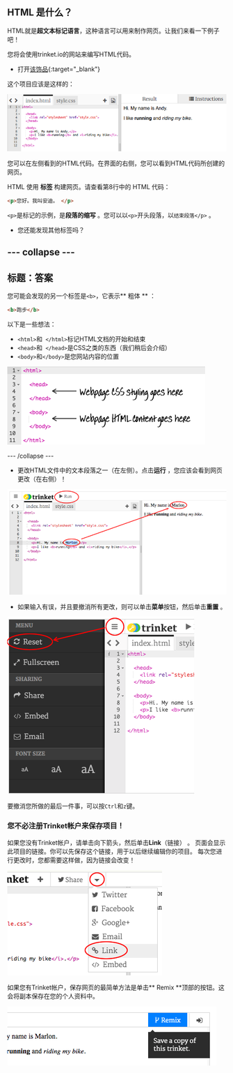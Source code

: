 ## HTML 是什么？

HTML就是**超文本标记语言**，这种语言可以用来制作网页。让我们来看一下例子吧！

您将会使用trinket.io的网站来编写HTML代码。

+ 打开[该饰品](http://jumpto.cc/web-intro){:target="_blank"}

这个项目应该是这样的：

![screenshot](images/birthday-starter.png)

您可以在左侧看到的HTML代码。在界面的右侧，您可以看到HTML代码所创建的网页。

HTML 使用 **标签** 构建网页。请查看第8行中的 HTML 代码：

```html
<p>您好。我叫安迪。 </p>
```

`<p>`是标记的示例，是**段落的缩写** 。您可以以`<p>`开头段落，以`结束段落</p>` 。

+ 您还能发现其他标签吗？

## \--- collapse \---

## 标题：答案

您可能会发现的另一个标签是`<b>`，它表示** 粗体 ** ：

```html
<b>跑步</b>
```

以下是一些想法：

+ `<html>`和` </html>`标记HTML文档的开始和结束
+ `<head>`和` </head>`是CSS之类的东西（我们稍后会介绍）
+ `<body>`和`</body>`是您网站内容的位置

![screenshot](images/birthday-head-body.png)

\--- /collapse \---

+ 更改HTML文件中的文本段落之一（在左侧）。点击**运行** ，您应该会看到网页更改（在右侧）！

![screenshot](images/birthday-edit-html.png)

+ 如果输入有误，并且要撤消所有更改，则可以单击**菜单**按钮，然后单击**重置** 。

![screenshot](images/birthday-reset.png)

要撤消您所做的最后一件事，可以按` Ctrl `和` z `键。

### 您不必注册Trinket帐户来保存项目！

如果您没有Trinket帐户，请单击向下箭头，然后单击**Link**（链接） 。 页面会显示此项目的链接。你可以先保存这个链接，用于以后继续编辑你的项目。 每次您进行更改时，您都需要这样做，因为链接会改变！

![screenshot](images/birthday-link.png)

如果您有Trinket帐户，保存网页的最简单方法是单击** Remix **顶部的按钮。这会将副本保存在您的个人资料中。

![screenshot](images/birthday-remix.png)